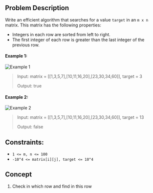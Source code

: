 ## Problem Description

Write an efficient algorithm that searches for a value `target` in an `m x n` matrix. This matrix has the following properties:

- Integers in each row are sorted from left to right.
- The first integer of each row is greater than the last integer of the previous row.

#### Example 1:

![Example 1](https://assets.leetcode.com/uploads/2020/10/05/mat.jpg)
> Input: matrix = [[1,3,5,7],[10,11,16,20],[23,30,34,60]], target = 3
> 
> Output: true

#### Example 2:

![Example 2](https://assets.leetcode.com/uploads/2020/10/05/mat2.jpg)
> Input: matrix = [[1,3,5,7],[10,11,16,20],[23,30,34,60]], target = 13
>
> Output: false

## Constraints:

- `1 <= m, n <= 100`
- `-10^4 <= matrix[i][j], target <= 10^4`

## Concept
1. Check in which row and find in this row
